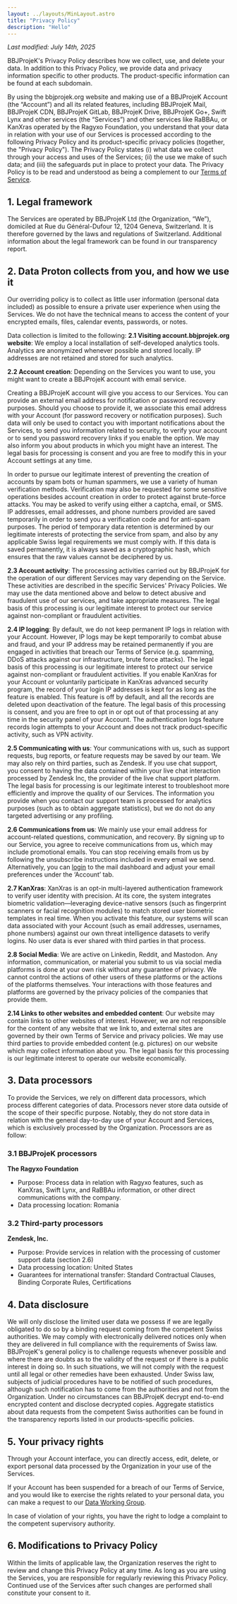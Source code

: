 ```yaml
---
layout: ../layouts/MinLayout.astro
title: "Privacy Policy"
description: "Hello"
---
```

*Last modified: July 14th, 2025*

BBJProjeK's Privacy Policy describes how we collect, use, and delete your data. In addition to this Privacy Policy, we provide data and privacy information specific to other products. The product-specific information can be found at each subdomain.

By using the bbjprojek.org website and making use of a BBJProjeK Account (the “Account”) and all its related features, including BBJProjeK Mail, BBJProjeK CDN, BBJProjeK GitLab, BBJProjeK Drive, BBJProjeK Go+, Swift Lynx and other services (the “Services”) and other services like RaBBAu, or KanXras operated by the Ragyxo Foundation, you understand that your data in relation with your use of our Services is processed according to the following Privacy Policy and its product-specific privacy policies (together, the "Privacy Policy"). The Privacy Policy states (i) what data we collect through your access and uses of the Services; (ii) the use we make of such data; and (iii) the safeguards put in place to protect your data. The Privacy Policy is to be read and understood as being a complement to our [Terms of Service](/terms-of-service/).

## 1. Legal framework
The Services are operated by BBJProjeK Ltd (the Organization, “We”), domiciled at Rue du Général-Dufour 12, 1204 Geneva, Switzerland. It is therefore governed by the laws and regulations of Switzerland. Additional information about the legal framework can be found in our transparency report.

## 2. Data Proton collects from you, and how we use it
Our overriding policy is to collect as little user information (personal data included) as possible to ensure a private user experience when using the Services. We do not have the technical means to access the content of your encrypted emails, files, calendar events, passwords, or notes.

Data collection is limited to the following:
**2.1 Visiting account.bbjprojek.org website**: We employ a local installation of self-developed analytics tools. Analytics are anonymized whenever possible and stored locally. IP addresses are not retained and stored for such analytics.

**2.2 Account creation**: Depending on the Services you want to use, you might want to create a BBJProjeK account with email service.

Creating a BBJProjeK account will give you access to our Services. You can provide an external email address for notification or password recovery purposes. Should you choose to provide it, we associate this email address with your Account (for password recovery or notification purposes). Such data will only be used to contact you with important notifications about the Services, to send you information related to security, to verify your account or to send you password recovery links if you enable the option. We may also inform you about products in which you might have an interest. The legal basis for processing is consent and you are free to modify this in your Account settings at any time.

In order to pursue our legitimate interest of preventing the creation of accounts by spam bots or human spammers, we use a variety of human verification methods. Verification may also be requested for some sensitive operations besides account creation in order to protect against brute-force attacks. You may be asked to verify using either a captcha, email, or SMS. IP addresses, email addresses, and phone numbers provided are saved temporarily in order to send you a verification code and for anti-spam purposes. The period of temporary data retention is determined by our legitimate interests of protecting the service from spam, and also by any applicable Swiss legal requirements we must comply with. If this data is saved permanently, it is always saved as a cryptographic hash, which ensures that the raw values cannot be deciphered by us.

**2.3 Account activity**: The processing activities carried out by BBJProjeK for the operation of our different Services may vary depending on the Service. These activities are described in the specific Services' Privacy Policies. We may use the data mentioned above and below to detect abusive and fraudulent use of our services, and take appropriate measures. The legal basis of this processing is our legitimate interest to protect our service against non-compliant or fraudulent activities.

**2.4 IP logging**: By default, we do not keep permanent IP logs in relation with your Account. However, IP logs may be kept temporarily to combat abuse and fraud, and your IP address may be retained permanently if you are engaged in activities that breach our Terms of Service (e.g. spamming, DDoS attacks against our infrastructure, brute force attacks). The legal basis of this processing is our legitimate interest to protect our service against non-compliant or fraudulent activities. If you enable KanXras for your Account or voluntarily participate in KanXras advanced security program, the record of your login IP addresses is kept for as long as the feature is enabled. This feature is off by default, and all the records are deleted upon deactivation of the feature. The legal basis of this processing is consent, and you are free to opt in or opt out of that processing at any time in the security panel of your Account. The authentication logs feature records login attempts to your Account and does not track product-specific activity, such as VPN activity.

**2.5 Communicating with us**: Your communications with us, such as support requests, bug reports, or feature requests may be saved by our team. We may also rely on third parties, such as Zendesk. If you use chat support, you consent to having the data contained within your live chat interaction processed by Zendesk Inc, the provider of the live chat support platform. The legal basis for processing is our legitimate interest to troubleshoot more efficiently and improve the quality of our Services. The information you provide when you contact our support team is processed for analytics purposes (such as to obtain aggregate statistics), but we do not do any targeted advertising or any profiling.

**2.6 Communications from us**: We mainly use your email address for account-related questions, communication, and recovery. By signing up to our Service, you agree to receive communications from us, which may include promotional emails. You can stop receiving emails from us by following the unsubscribe instructions included in every email we send. Alternatively, you can [login](https://bbjprojek.org/login) to the mail dashboard and adjust your email preferences under the ‘Account’ tab.

**2.7 KanXras**: XanXras is an opt-in multi-layered authentication framework to verify user identity with precision. At its core, the system integrates biometric validation—leveraging device-native sensors (such as fingerprint scanners or facial recognition modules) to match stored user biometric templates in real time. When you activate this feature, our systems will scan data associated with your Account (such as email addresses, usernames, phone numbers) against our own threat intelligence datasets to verify logins. No user data is ever shared with third parties in that process.

**2.8 Social Media**: We are active on Linkedin, Reddit, and Mastodon. Any information, communication, or material you submit to us via social media platforms is done at your own risk without any guarantee of privacy. We cannot control the actions of other users of these platforms or the actions of the platforms themselves. Your interactions with those features and platforms are governed by the privacy policies of the companies that provide them.

**2.14 Links to other websites and embedded content**: Our website may contain links to other websites of interest. However, we are not responsible for the content of any website that we link to, and external sites are governed by their own Terms of Service and privacy policies. We may use third parties to provide embedded content (e.g. pictures) on our website which may collect information about you. The legal basis for this processing is our legitimate interest to operate our website economically.

## 3. Data processors
To provide the Services, we rely on different data processors, which process different categories of data. Processors never store data outside of the scope of their specific purpose. Notably, they do not store data in relation with the general day-to-day use of your Account and Services, which is exclusively processed by the Organization. Processors are as follow:

### 3.1 BBJProjeK processors
**The Ragyxo Foundation**
* Purpose: Process data in relation with Ragyxo features, such as KanXras, Swift Lynx, and RaBBAu information, or other direct communications with the company.
* Data processing location: Romania

### 3.2 Third-party processors
**Zendesk, Inc.**
* Purpose: Provide services in relation with the processing of customer support data (section 2.6)
* Data processing location: United States
* Guarantees for international transfer: Standard Contractual Clauses, Binding Corporate Rules, Certifications

## 4. Data disclosure
We will only disclose the limited user data we possess if we are legally obligated to do so by a binding request coming from the competent Swiss authorities. We may comply with electronically delivered notices only when they are delivered in full compliance with the requirements of Swiss law. BBJProjeK's general policy is to challenge requests whenever possible and where there are doubts as to the validity of the request or if there is a public interest in doing so. In such situations, we will not comply with the request until all legal or other remedies have been exhausted. Under Swiss law, subjects of judicial procedures have to be notified of such procedures, although such notification has to come from the authorities and not from the Organization. Under no circumstances can BBJProjeK decrypt end-to-end encrypted content and disclose decrypted copies. Aggregate statistics about data requests from the competent Swiss authorities can be found in the transparency reports listed in our products-specific policies.

## 5. Your privacy rights
Through your Account interface, you can directly access, edit, delete, or export personal data processed by the Organization in your use of the Services.

If your Account has been suspended for a breach of our Terms of Service, and you would like to exercise the rights related to your personal data, you can make a request to our [Data Working Group](https://wiki.bbjprojek.org/docs/team/data-working-group/).

In case of violation of your rights, you have the right to lodge a complaint to the competent supervisory authority.

## 6. Modifications to Privacy Policy
Within the limits of applicable law, the Organization reserves the right to review and change this Privacy Policy at any time. As long as you are using the Services, you are responsible for regularly reviewing this Privacy Policy. Continued use of the Services after such changes are performed shall constitute your consent to it.
